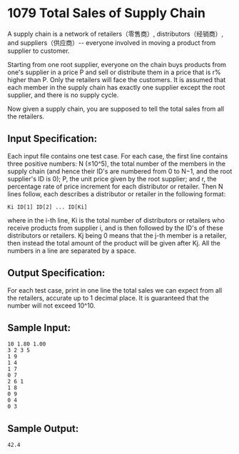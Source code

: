 # 1079 Total Sales of Supply Chain
A supply chain is a network of retailers（零售商）, distributors（经销商）, and suppliers（供应商）-- everyone involved in moving a product from supplier to customer.

Starting from one root supplier, everyone on the chain buys products from one's supplier in a price P and sell or distribute them in a price that is r% higher than P. Only the retailers will face the customers. It is assumed that each member in the supply chain has exactly one supplier except the root supplier, and there is no supply cycle.

Now given a supply chain, you are supposed to tell the total sales from all the retailers.

## Input Specification:
Each input file contains one test case. For each case, the first line contains three positive numbers: N (≤10^5), the total number of the members in the supply chain (and hence their ID's are numbered from 0 to N−1, and the root supplier's ID is 0); P, the unit price given by the root supplier; and r, the percentage rate of price increment for each distributor or retailer. Then N lines follow, each describes a distributor or retailer in the following format:

    Ki ID[1] ID[2] ... ID[Ki]

where in the i-th line, Ki is the total number of distributors or retailers who receive products from supplier i, and is then followed by the ID's of these distributors or retailers. Kj being 0 means that the j-th member is a retailer, then instead the total amount of the product will be given after Kj. All the numbers in a line are separated by a space.

## Output Specification:
For each test case, print in one line the total sales we can expect from all the retailers, accurate up to 1 decimal place. It is guaranteed that the number will not exceed 10^10.

## Sample Input:
    10 1.80 1.00
    3 2 3 5
    1 9
    1 4
    1 7
    0 7
    2 6 1
    1 8
    0 9
    0 4
    0 3

## Sample Output:
    42.4